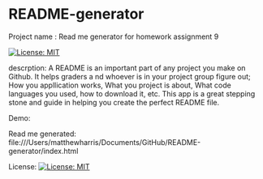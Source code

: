 # README-generator
Project name : Read me generator for homework assignment 9

[![License: MIT](https://img.shields.io/badge/License-MIT-yellow.svg)](https://opensource.org/licenses/MIT)  

descrption: A README is an important part of any project you make on Github.  It helps graders a
nd whoever is in your project group figure out; How you appllication works, What you project is about, What code languages you 
used, how to download it, etc.  This app is a great stepping stone and guide in helping you create the perfect README file.


Demo:



Read me generated: file:///Users/matthewharris/Documents/GitHub/README-generator/index.html

License: 
[![License: MIT](https://img.shields.io/badge/License-MIT-yellow.svg)](https://opensource.org/licenses/MIT)  

